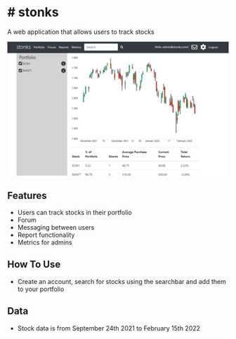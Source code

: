 # # stonks
A web application that allows users to track stocks

![Screenshot of a website with a graph tracking multiple stocks in a users portfolio](docs/websiteimage.PNG)

## Features
- Users can track stocks in their portfolio
- Forum
- Messaging between users
- Report functionality
- Metrics for admins

## How To Use
- Create an account, search for stocks using the searchbar and add them to your portfolio

## Data
- Stock data is from September 24th 2021 to February 15th 2022
